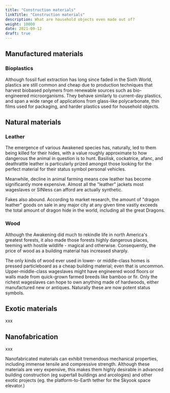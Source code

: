 ```yaml
---
title: "Construction materials"
linkTitle: "Construction materials"
description: What are household objects even made out of?
weight: 10000
date: 2021-09-12
draft: true
---
```


## Manufactured materials

### Bioplastics

Although fossil fuel extraction has long since faded in the Sixth World, plastics are still common and cheap due to production techniques that harvest biobased polymers from renewable sources such as bio-engineered microorganisms. They behave similarly to current-day plastics, and span a wide range of applications from glass-like polycarbonate, thin films used for packaging, and harder plastics used for household objects.

## Natural materials

### Leather

The emergence of various Awakened species has, naturally, led to them being killed for their hides, with a value roughly approximate to how dangerous the animal in question is to hunt. Basilisk, cockatrice, afanc, and deathrattle leather is particularly prized amongst those looking for the perfect material for their status symbol personal vehicles.

Meanwhile, decline in animal farming means cow leather has become significantly more expensive. Almost all the "leather" jackets most wageslaves or SINless can afford are actually synthetic. 

Fakes also abound. According to market research, the amount of "dragon leather" goods on sale in any major city at any given time vastly exceeds the total amount of dragon hide in the world, including all the great Dragons.

### Wood

Although the Awakening did much to rekindle life in north America's greatest forests, it also made those forests highly dangerous places, teeming with hostile wildlife - magical and otherwise. Consequently, the price of wood as a building material has increased sharply.

The only kinds of wood ever used in lower- or middle-class homes is pressed particleboard as a cheap building material; even that is uncommon. Upper-middle-class wageslaves might have engineered wood floors or walls made from quick-grown farmed breeds like bamboo or fir. Only the richest wageslaves can hope to own anything made of hardwoods, either manufactured new or antiques. Naturally these are now potent status symbols.


## Exotic materials 

xxx

## Nanofabrication

xxx


Nanofabricated materials can exhibit tremendous mechanical properties, including immense tensile and compressive strength. Although these materials are very expensive, this makes them highly desirable in advanced building construction (eg supertall buildings and arcologies) and other exotic projects (eg. the platform-to-Earth tether for the Skyook space elevator.)

